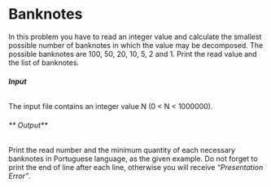 # Banknotes

In this problem you have to read an integer value and calculate the smallest possible number of banknotes in which the value may be decomposed. The possible banknotes are 100, 50, 20, 10, 5, 2 and 1. Print the read value and the list of banknotes.  

###### **Input**
The input file contains an integer value N (0 < N < 1000000).  

###### ** Output**
Print the read number and the minimum quantity of each necessary banknotes in Portuguese language, as the given example. Do not forget to print the end of line after each line, otherwise you will receive *“Presentation Error”*.